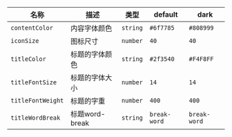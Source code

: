 | 名称 | 描述 | 类型 | default | dark |
|---|---|---|---|---|
| `contentColor` | 内容字体颜色 | `string` | `#6f7785` | `#808999` |
| `iconSize` | 图标尺寸 | `number` | `40` | `40` |
| `titleColor` | 标题的字体颜色 | `string` | `#2f3540` | `#F4F8FF` |
| `titleFontSize` | 标题的字体大小 | `number` | `14` | `14` |
| `titleFontWeight` | 标题的字重 | `number` | `400` | `400` |
| `titleWordBreak` | 标题word-break | `string` | `break-word` | `break-word` |
